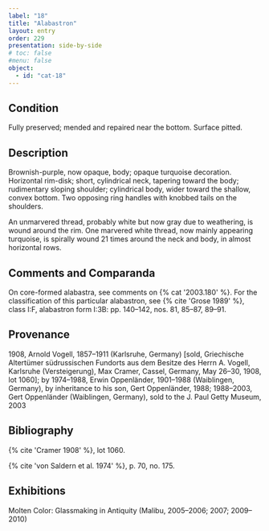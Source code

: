 ```yaml
---
label: "18"
title: "Alabastron"
layout: entry
order: 229
presentation: side-by-side
# toc: false
#menu: false 
object:
  - id: "cat-18"
---
```


## Condition

Fully preserved; mended and repaired near the bottom. Surface pitted.

## Description

Brownish-purple, now opaque, body; opaque turquoise decoration. Horizontal rim-disk; short, cylindrical neck, tapering toward the body; rudimentary sloping shoulder; cylindrical body, wider toward the shallow, convex bottom. Two opposing ring handles with knobbed tails on the shoulders.

An unmarvered thread, probably white but now gray due to weathering, is wound around the rim. One marvered white thread, now mainly appearing turquoise, is spirally wound 21 times around the neck and body, in almost horizontal rows.

## Comments and Comparanda

On core-formed alabastra, see comments on {% cat '2003.180' %}. For the classification of this particular alabastron, see {% cite 'Grose 1989' %}, class I:F, alabastron form I:3B: pp. 140–142, nos. 81, 85–87, 89–91.

## Provenance

1908, Arnold Vogell, 1857–1911 (Karlsruhe, Germany) [sold, Griechische Altertümer südrussischen Fundorts aus dem Besitze des Herrn A. Vogell, Karlsruhe (Versteigerung), Max Cramer, Cassel, Germany, May 26–30, 1908, lot 1060]; by 1974–1988, Erwin Oppenländer, 1901–1988 (Waiblingen, Germany), by inheritance to his son, Gert Oppenländer, 1988; 1988–2003, Gert Oppenländer (Waiblingen, Germany), sold to the J. Paul Getty Museum, 2003

## Bibliography

{% cite 'Cramer 1908' %}, lot 1060.

{% cite 'von Saldern et al. 1974' %}, p. 70, no. 175.

## Exhibitions

Molten Color: Glassmaking in Antiquity (Malibu, 2005–2006; 2007; 2009–2010)